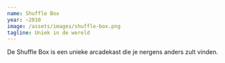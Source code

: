 ```yaml
---
name: Shuffle Box
year: ~2010
image: /assets/images/shuffle-box.png
tagline: Uniek in de wereld
---
```


De Shuffle Box is een unieke arcadekast die je nergens anders zult vinden. 
